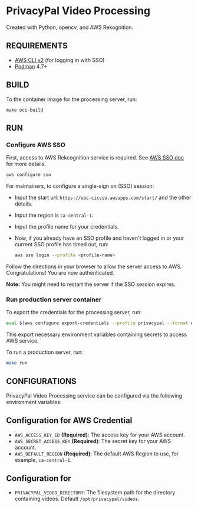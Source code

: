 # PrivacyPal Video Processing

Created with Python, opencv, and AWS Rekognition.

## REQUIREMENTS

- [AWS CLI v2](https://docs.aws.amazon.com/cli/latest/userguide/getting-started-install.html) (for logging in with SSO)
- [Podman](https://podman.io/docs/installation) 4.7+


## BUILD

To the container image for the processing server, run:

```
make oci-build
```

## RUN

### Configure AWS SSO

First, access to AWS Rekcognition service is required. See [AWS SSO doc](https://docs.aws.amazon.com/cli/latest/userguide/sso-configure-profile-token.html) for more details.

```bash
aws configure sso
```

For maintainers, to configure a single-sign on (SSO) session:
- Input the start url: `https://ubc-cicsso.awsapps.com/start/` and the other details.
- Input the region is `ca-central-1`.
- Input the profile name for your credentials.
- Now, if you already have an SSO profile and haven't logged in or your current SSO profile has timed out, run:

    ```bash
    aws sso login --profile <profile-name>
    ```

Follow the directions in your browser to allow the server access to AWS. Congratulations! You are now authenticated.

**Note:** You might need to restart the server if the SSO session expires.


### Run production server container

To export the credentials for the processing server, run:

```bash
eval $(aws configure export-credentials --profile privacypal --format env)
```

This export necessary environment variables containing secrets to access AWS service.

To run a production server, run:

```bash
make run
```

## CONFIGURATIONS

PrivacyPal Video Processing service can be configured via the following environment variables:

## Configuration for AWS Credential

- `AWS_ACCESS_KEY_ID` **(Required)**: The access key for your AWS account.
- `AWS_SECRET_ACCESS_KEY` **(Required)**: The secret key for your AWS account.
- `AWS_DEFAULT_REGION` **(Required)**: The default AWS Region to use, for example, `ca-central-1`.

## Configuration for 

- `PRIVACYPAL_VIDEO_DIRECTORY`: The filesystem path for the directory containing videos. Default `/opt/privacypal/videos`.

